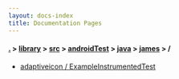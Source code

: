```yaml
---
layout: docs-index
title: Documentation Pages
---
```

#### [.](./../../../../../index) > [library](./../../../../index) > [src](./../../../index) > [androidTest](./../../index) > [java](./../index) > [james](./index) > **/**

- [adaptiveicon / ExampleInstrumentedTest](adaptiveicon/ExampleInstrumentedTest)
